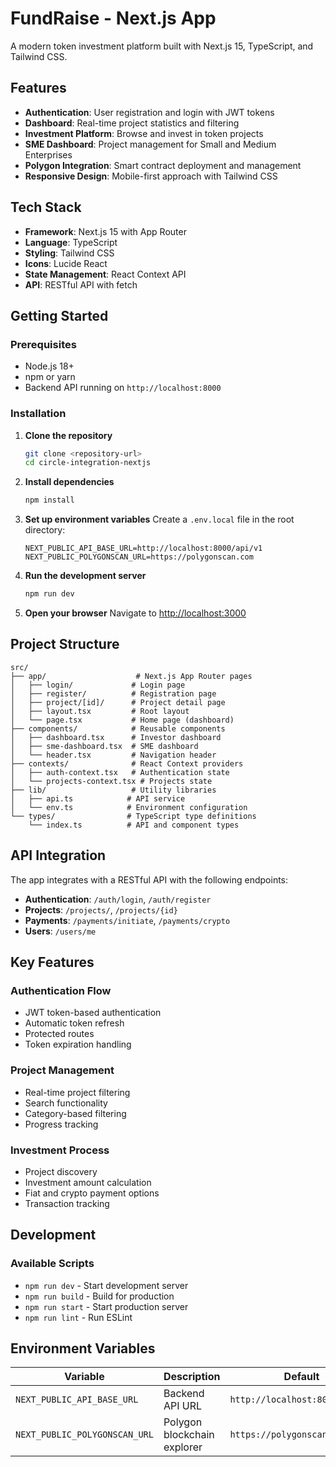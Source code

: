 # FundRaise - Next.js App

A modern token investment platform built with Next.js 15, TypeScript, and Tailwind CSS.

## Features

- **Authentication**: User registration and login with JWT tokens
- **Dashboard**: Real-time project statistics and filtering
- **Investment Platform**: Browse and invest in token projects
- **SME Dashboard**: Project management for Small and Medium Enterprises
- **Polygon Integration**: Smart contract deployment and management
- **Responsive Design**: Mobile-first approach with Tailwind CSS

## Tech Stack

- **Framework**: Next.js 15 with App Router
- **Language**: TypeScript
- **Styling**: Tailwind CSS
- **Icons**: Lucide React
- **State Management**: React Context API
- **API**: RESTful API with fetch

## Getting Started

### Prerequisites

- Node.js 18+ 
- npm or yarn
- Backend API running on `http://localhost:8000`

### Installation

1. **Clone the repository**
   ```bash
   git clone <repository-url>
   cd circle-integration-nextjs
   ```

2. **Install dependencies**
   ```bash
   npm install
   ```

3. **Set up environment variables**
   Create a `.env.local` file in the root directory:
   ```env
   NEXT_PUBLIC_API_BASE_URL=http://localhost:8000/api/v1
   NEXT_PUBLIC_POLYGONSCAN_URL=https://polygonscan.com
   ```

4. **Run the development server**
   ```bash
   npm run dev
   ```

5. **Open your browser**
   Navigate to [http://localhost:3000](http://localhost:3000)

## Project Structure

```
src/
├── app/                    # Next.js App Router pages
│   ├── login/             # Login page
│   ├── register/          # Registration page
│   ├── project/[id]/      # Project detail page
│   ├── layout.tsx         # Root layout
│   └── page.tsx           # Home page (dashboard)
├── components/            # Reusable components
│   ├── dashboard.tsx      # Investor dashboard
│   ├── sme-dashboard.tsx  # SME dashboard
│   └── header.tsx         # Navigation header
├── contexts/              # React Context providers
│   ├── auth-context.tsx   # Authentication state
│   └── projects-context.tsx # Projects state
├── lib/                   # Utility libraries
│   ├── api.ts            # API service
│   └── env.ts            # Environment configuration
└── types/                # TypeScript type definitions
    └── index.ts          # API and component types
```

## API Integration

The app integrates with a RESTful API with the following endpoints:

- **Authentication**: `/auth/login`, `/auth/register`
- **Projects**: `/projects/`, `/projects/{id}`
- **Payments**: `/payments/initiate`, `/payments/crypto`
- **Users**: `/users/me`

## Key Features

### Authentication Flow
- JWT token-based authentication
- Automatic token refresh
- Protected routes
- Token expiration handling

### Project Management
- Real-time project filtering
- Search functionality
- Category-based filtering
- Progress tracking

### Investment Process
- Project discovery
- Investment amount calculation
- Fiat and crypto payment options
- Transaction tracking

## Development

### Available Scripts

- `npm run dev` - Start development server
- `npm run build` - Build for production
- `npm run start` - Start production server
- `npm run lint` - Run ESLint

## Environment Variables

| Variable | Description | Default |
|----------|-------------|---------|
| `NEXT_PUBLIC_API_BASE_URL` | Backend API URL | `http://localhost:8000/api/v1` |
| `NEXT_PUBLIC_POLYGONSCAN_URL` | Polygon blockchain explorer | `https://polygonscan.com` |
